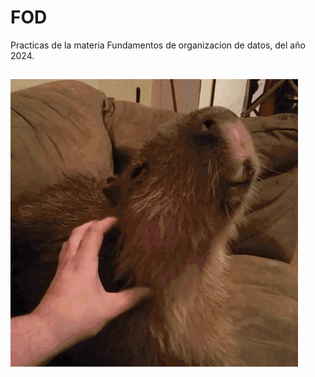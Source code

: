 # FOD

Practicas de la materia Fundamentos de organizacion de datos, del año 2024.

##

![Alt text](capy.gif)
